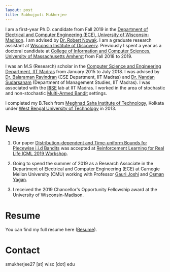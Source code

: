```yaml
---
layout: post
title: Subhojyoti Mukherjee
---
```

I am a first-year Ph.D. candidate from Fall 2019 in the [Department of Electrical and Computer Engineering (ECE), University of Wisconsin-Madison](https://www.engr.wisc.edu/department/electrical-computer-engineering/). I am advised by [Dr. Robert Nowak](http://nowak.ece.wisc.edu/). I am a graduate research assistant at [Wisconsin Institute of Discovery](https://wid.wisc.edu/people/subhojyoti-mukherjee/). Previously I spent a year as a doctoral candidate at [College of Information and Computer Sciences, University of Massachusetts Amherst](https://www.cics.umass.edu/) from Fall 2018 to 2019. 
   
   I was an M.S (Research) scholar in the [Computer Science and Engineering Department, IIT Madras](https://www.cse.iitm.ac.in/) from January 2015 to July 2018. I was advised by [Dr. Balaraman Ravindran](https://www.cse.iitm.ac.in/~ravi/) (CSE Department, IIT Madras) and [Dr. Nandan Sudarsanam](https://doms.iitm.ac.in/index.php/nandan-s) (Department of Management Studies, IIT Madras). I was associated with the [RISE](http://rise.cse.iitm.ac.in/rise1/index.html) lab at IIT Madras. I worked in the area of stochastic and non-stochastic [Multi-Armed Bandit](https://en.wikipedia.org/wiki/Multi-armed_bandit) settings.
   
   I completed my B.Tech from [Meghnad Saha Institute of Technology](http://www.msit.edu.in/), Kolkata under [West Bengal University of Technology](http://www.wbut.ac.in/) in 2013.
   
# News

1. Our paper [Distribution-dependent and Time-uniform Bounds for Piecewise i.i.d Bandits](https://arxiv.org/abs/1905.13159) was accepted at [Reinforcement Learning for Real Life ICML 2019 Workshop](https://sites.google.com/view/RL4RealLife).

2. Going to spend the summer of 2019 as a Research Associate in the Department of Electrical and Computer Engineering (ECE) at Carnegie Mellon University (CMU) working with Professor [Gauri Joshi](https://www.andrew.cmu.edu/user/gaurij/) and [Osman Yagan](http://www.andrew.cmu.edu/user/oyagan/).

3. I received the 2019 Chancellor's Opportunity Fellowship award at the University of Wisconsin-Madison.


# Resume

You can find my full resume here ([Resume](/pdf/subho_cv.pdf)).

# Contact 

smukherjee27 [at] wisc [dot] edu
